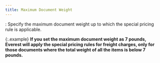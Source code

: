```yaml
---
title: Maximum Document Weight
---
```

: Specify the maximum document weight up to which  the special pricing rule is applicable.


{:.example}
**If you set the maximum document weight as  7 pounds, **Everest** will apply the  special pricing rules for freight charges, only for those documents where  the total weight of all the items is below 7 pounds.**

